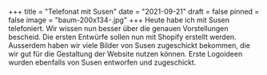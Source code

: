 +++
title = "Telefonat mit Susen"
date = "2021-09-21"
draft = false
pinned = false
image = "baum-200x134-.jpg"
+++
Heute habe ich mit Susen telefoniert. Wir wissen nun besser über die genauen Vorstellungen bescheid. Die ersten Entwürfe sollen nun mit Shopify erstellt werden. Ausserdem haben wir viele Bilder von Susen zugeschickt bekommen, die wir gut für die Gestaltung der Website nutzen können. Erste Logoideen wurden ebenfalls von Susen entworfen und zugeschickt.